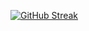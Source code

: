 [![GitHub Streak](https://github-readme-streak-stats.herokuapp.com?user=Sayuru99&theme=transparent&hide_border=true&date_format=j%20M%5B%20Y%5D)](https://git.io/streak-stats)
